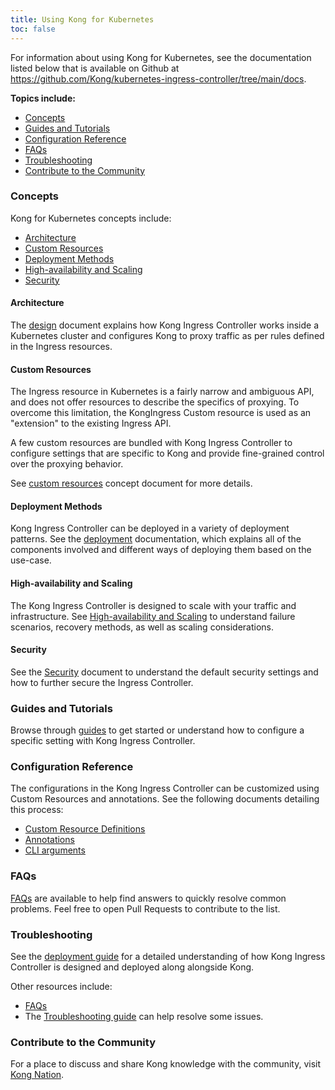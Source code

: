 ```yaml
---
title: Using Kong for Kubernetes
toc: false
---
```


For information about using Kong for Kubernetes, see the documentation listed below that is available on Github at https://github.com/Kong/kubernetes-ingress-controller/tree/main/docs.


**Topics include:**
- [Concepts](#concepts)
- [Guides and Tutorials](#guides-and-tutorials)
- [Configuration Reference](#configuration-reference)
- [FAQs](#faqs)
- [Troubleshooting](#troubleshooting)
- [Contribute to the Community](#contribute-to-the-community)


### Concepts
Kong for Kubernetes concepts include:
- [Architecture](#architecture)
- [Custom Resources](#custom-resources)
- [Deployment Methods](#deployment-methods)
- [High-availability and Scaling](#high-availability-and-scaling)
- [Security](#security)

#### Architecture
The [design](https://github.com/Kong/kubernetes-ingress-controller/blob/main/docs/concepts/design.md) document explains how Kong Ingress Controller works inside a Kubernetes cluster and configures Kong to proxy traffic as per rules defined in the Ingress resources.

#### Custom Resources
The Ingress resource in Kubernetes is a fairly narrow and ambiguous API, and does not offer resources to describe the specifics of proxying. To overcome this limitation, the KongIngress Custom resource is used as an "extension" to the existing Ingress API.

A few custom resources are bundled with Kong Ingress Controller to configure settings that are specific to Kong and provide fine-grained control over the proxying behavior.

See [custom resources](https://github.com/Kong/kubernetes-ingress-controller/blob/main/docs/concepts/custom-resources.md) concept document for more details.

#### Deployment Methods
Kong Ingress Controller can be deployed in a variety of deployment patterns. See the [deployment](https://github.com/Kong/kubernetes-ingress-controller/blob/main/docs/concepts/deployment.md) documentation, which explains all of the components involved and different ways of deploying them based on the use-case.

#### High-availability and Scaling
The Kong Ingress Controller is designed to scale with your traffic and infrastructure. See [High-availability and Scaling](https://github.com/Kong/kubernetes-ingress-controller/blob/main/docs/concepts/ha-and-scaling.md) to understand failure scenarios, recovery methods, as well as scaling considerations.

#### Security
See the [Security](https://github.com/Kong/kubernetes-ingress-controller/blob/main/docs/concepts/security.md) document to understand the default security settings and how to further secure the Ingress Controller.



### Guides and Tutorials
Browse through [guides](https://github.com/Kong/kubernetes-ingress-controller/blob/main/docs/guides) to get started or understand how to configure a specific setting with Kong Ingress Controller.

### Configuration Reference

The configurations in the Kong Ingress Controller can be customized using Custom Resources and annotations. See the following documents detailing this process:

- [Custom Resource Definitions](https://github.com/Kong/kubernetes-ingress-controller/blob/main/docs/references/custom-resources.md)
- [Annotations](https://github.com/Kong/kubernetes-ingress-controller/blob/main/docs/references/annotations.md)
- [CLI arguments](https://github.com/Kong/kubernetes-ingress-controller/blob/main/docs/references/cli-arguments.md)



### FAQs
[FAQs](https://github.com/Kong/kubernetes-ingress-controller/blob/main/docs/faq.md) are available to help find answers to quickly resolve common problems. Feel free to open Pull Requests to contribute to the list.



### Troubleshooting
See the [deployment guide](https://github.com/Kong/kubernetes-ingress-controller/blob/main/docs/deployment) for a detailed understanding of how Kong Ingress Controller is designed and deployed along alongside Kong.

Other resources include:
- [FAQs](https://github.com/Kong/kubernetes-ingress-controller/blob/main/docs/faq.md)
- The [Troubleshooting guide](https://github.com/Kong/kubernetes-ingress-controller/blob/main/docs/troubleshooting.md) can help resolve some issues.


### Contribute to the Community
For a place to discuss and share Kong knowledge with the community, visit [Kong Nation](https://discuss.konghq.com/c/kubernetes).
